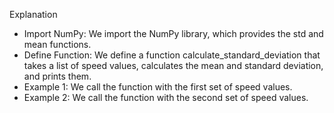 Explanation
- Import NumPy: We import the NumPy library, which provides the std and mean functions.
- Define Function: We define a function calculate_standard_deviation that takes a list of speed values, calculates the mean and standard deviation, and prints them.
- Example 1: We call the function with the first set of speed values.
- Example 2: We call the function with the second set of speed values.
